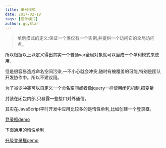 ```yaml
---
title: 单例模式
date: 2017-02-18
tags: [设计模式]
author: gcyStar
---
```


> 单例模式的定义:保证一个类仅有一个实例,并提供一个访问它的全局访问点。


所以根据以上以定义得出其实一个普通var全局对象就可以当成一个单利模式来使用,

但是很容易造成命名空间污染,一不小心就会冲突,随时有被覆盖的可能,特别是团队开发协作中。所以不建议用。

为了减少冲突可以自定义一个命名空间或者像jquery一样使用闭包机制,把变量

封装在闭包内部,只暴露一些接口对外通信。

其实在JavaScript平时开发中应用比较多的是惰性单利,比如创建一个登录框。

[登录框demo][1]

下面通用的惰性单利

[升级登录框demo][2]

  [1]: https://jsfiddle.net/jsdt/4t1neheq/
  [2]: https://jsfiddle.net/jsdt/13z79p0e/7/

